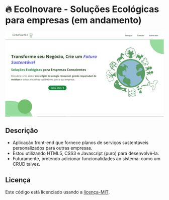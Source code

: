 # 🔥 EcoInovare - Soluções Ecológicas para empresas (em andamento)
![Seção Hero EcoInovare](./IMAGENS/secao_hero_EcoInovare.jpg)
## Descrição
- Aplicação front-end que fornece planos de serviços sustentáveis personalizados para outras empresas.
- Estou utilizando HTML5, CSS3 e Javascript (puro) para desenvolvê-la.
- Futuramente, pretendo adicionar funcionalidades ao sistema: como um CRUD talvez.
## Licença
Este código está licenciado usando a [licença-MIT](./LICENSE).
 
